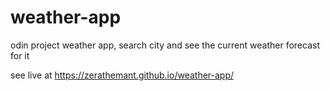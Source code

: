 # weather-app
odin project weather app, search city and see the current weather forecast for it

see live at https://zerathemant.github.io/weather-app/
